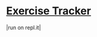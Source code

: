 # [Exercise Tracker](https://www.freecodecamp.org/learn/apis-and-microservices/apis-and-microservices-projects/exercise-tracker)


|run on repl.it|
